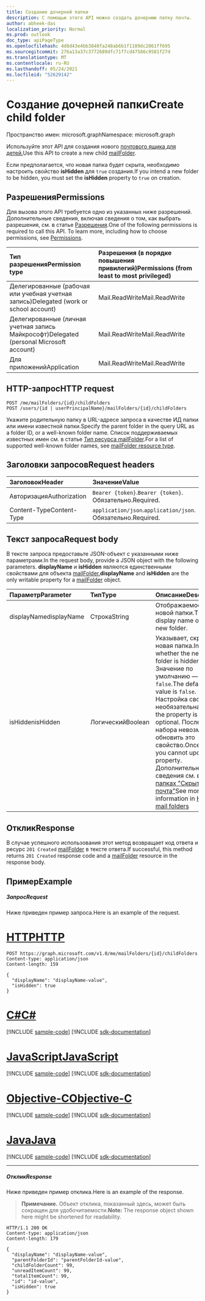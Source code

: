 ```yaml
---
title: Создание дочерней папки
description: С помощью этого API можно создать дочернюю папку почты.
author: abheek-das
localization_priority: Normal
ms.prod: outlook
doc_type: apiPageType
ms.openlocfilehash: 4d8d43e4bb3840fa248ab6b1f1109dc2061ff695
ms.sourcegitcommit: 276a13a37c3772689dfc71f7cd47586c9581f27d
ms.translationtype: MT
ms.contentlocale: ru-RU
ms.lasthandoff: 05/24/2021
ms.locfileid: "52629142"
---
```

# <a name="create-child-folder"></a><span data-ttu-id="71223-103">Создание дочерней папки</span><span class="sxs-lookup"><span data-stu-id="71223-103">Create child folder</span></span>

<span data-ttu-id="71223-104">Пространство имен: microsoft.graph</span><span class="sxs-lookup"><span data-stu-id="71223-104">Namespace: microsoft.graph</span></span>

<span data-ttu-id="71223-105">Используйте этот API для создания нового [почтового ящика для детей.](../resources/mailfolder.md)</span><span class="sxs-lookup"><span data-stu-id="71223-105">Use this API to create a new child [mailFolder](../resources/mailfolder.md).</span></span>

<span data-ttu-id="71223-106">Если предполагается, что новая папка будет скрыта, необходимо настроить свойство **isHidden** для `true` создания.</span><span class="sxs-lookup"><span data-stu-id="71223-106">If you intend a new folder to be hidden, you must set the **isHidden** property to `true` on creation.</span></span>

## <a name="permissions"></a><span data-ttu-id="71223-107">Разрешения</span><span class="sxs-lookup"><span data-stu-id="71223-107">Permissions</span></span>

<span data-ttu-id="71223-p101">Для вызова этого API требуется одно из указанных ниже разрешений. Дополнительные сведения, включая сведения о том, как выбрать разрешения, см. в статье [Разрешения](/graph/permissions-reference).</span><span class="sxs-lookup"><span data-stu-id="71223-p101">One of the following permissions is required to call this API. To learn more, including how to choose permissions, see [Permissions](/graph/permissions-reference).</span></span>

| <span data-ttu-id="71223-110">Тип разрешения</span><span class="sxs-lookup"><span data-stu-id="71223-110">Permission type</span></span> | <span data-ttu-id="71223-111">Разрешения (в порядке повышения привилегий)</span><span class="sxs-lookup"><span data-stu-id="71223-111">Permissions (from least to most privileged)</span></span> |
|:----------------|:--------------------------------------------|
|<span data-ttu-id="71223-112">Делегированные (рабочая или учебная учетная запись)</span><span class="sxs-lookup"><span data-stu-id="71223-112">Delegated (work or school account)</span></span> | <span data-ttu-id="71223-113">Mail.ReadWrite</span><span class="sxs-lookup"><span data-stu-id="71223-113">Mail.ReadWrite</span></span>    |
|<span data-ttu-id="71223-114">Делегированные (личная учетная запись Майкрософт)</span><span class="sxs-lookup"><span data-stu-id="71223-114">Delegated (personal Microsoft account)</span></span> | <span data-ttu-id="71223-115">Mail.ReadWrite</span><span class="sxs-lookup"><span data-stu-id="71223-115">Mail.ReadWrite</span></span>    |
|<span data-ttu-id="71223-116">Для приложений</span><span class="sxs-lookup"><span data-stu-id="71223-116">Application</span></span> | <span data-ttu-id="71223-117">Mail.ReadWrite</span><span class="sxs-lookup"><span data-stu-id="71223-117">Mail.ReadWrite</span></span> |

## <a name="http-request"></a><span data-ttu-id="71223-118">HTTP-запрос</span><span class="sxs-lookup"><span data-stu-id="71223-118">HTTP request</span></span>

<!-- { "blockType": "ignored" } -->

```http
POST /me/mailFolders/{id}/childFolders
POST /users/{id | userPrincipalName}/mailFolders/{id}/childFolders
```

<span data-ttu-id="71223-119">Укажите родительную папку в URL-адресе запроса в качестве ИД папки или имени известной папки.</span><span class="sxs-lookup"><span data-stu-id="71223-119">Specify the parent folder in the query URL as a folder ID, or a well-known folder name.</span></span> <span data-ttu-id="71223-120">Список поддерживаемых известных имен см. в статье [Тип ресурса mailFolder](../resources/mailfolder.md).</span><span class="sxs-lookup"><span data-stu-id="71223-120">For a list of supported well-known folder names, see [mailFolder resource type](../resources/mailfolder.md).</span></span>

## <a name="request-headers"></a><span data-ttu-id="71223-121">Заголовки запросов</span><span class="sxs-lookup"><span data-stu-id="71223-121">Request headers</span></span>

| <span data-ttu-id="71223-122">Заголовок</span><span class="sxs-lookup"><span data-stu-id="71223-122">Header</span></span> | <span data-ttu-id="71223-123">Значение</span><span class="sxs-lookup"><span data-stu-id="71223-123">Value</span></span> |
|:-------|:------|
| <span data-ttu-id="71223-124">Авторизация</span><span class="sxs-lookup"><span data-stu-id="71223-124">Authorization</span></span> | <span data-ttu-id="71223-125">`Bearer {token}`.</span><span class="sxs-lookup"><span data-stu-id="71223-125">`Bearer {token}`.</span></span> <span data-ttu-id="71223-126">Обязательно.</span><span class="sxs-lookup"><span data-stu-id="71223-126">Required.</span></span> |
| <span data-ttu-id="71223-127">Content-Type</span><span class="sxs-lookup"><span data-stu-id="71223-127">Content-Type</span></span> | <span data-ttu-id="71223-128">`application/json`.</span><span class="sxs-lookup"><span data-stu-id="71223-128">`application/json`.</span></span> <span data-ttu-id="71223-129">Обязательно.</span><span class="sxs-lookup"><span data-stu-id="71223-129">Required.</span></span> |

## <a name="request-body"></a><span data-ttu-id="71223-130">Текст запроса</span><span class="sxs-lookup"><span data-stu-id="71223-130">Request body</span></span>

<span data-ttu-id="71223-131">В тексте запроса предоставьте JSON-объект с указанными ниже параметрами.</span><span class="sxs-lookup"><span data-stu-id="71223-131">In the request body, provide a JSON object with the following parameters.</span></span> <span data-ttu-id="71223-132">**displayName** и **isHidden** являются единственными свойствами для объекта [mailFolder.](../resources/mailfolder.md)</span><span class="sxs-lookup"><span data-stu-id="71223-132">**displayName** and **isHidden** are the only writable property for a [mailFolder](../resources/mailfolder.md) object.</span></span>

| <span data-ttu-id="71223-133">Параметр</span><span class="sxs-lookup"><span data-stu-id="71223-133">Parameter</span></span> | <span data-ttu-id="71223-134">Тип</span><span class="sxs-lookup"><span data-stu-id="71223-134">Type</span></span> | <span data-ttu-id="71223-135">Описание</span><span class="sxs-lookup"><span data-stu-id="71223-135">Description</span></span> |
|:----------|:-----|:------------|
|<span data-ttu-id="71223-136">displayName</span><span class="sxs-lookup"><span data-stu-id="71223-136">displayName</span></span>|<span data-ttu-id="71223-137">Строка</span><span class="sxs-lookup"><span data-stu-id="71223-137">String</span></span>|<span data-ttu-id="71223-138">Отображаемое имя новой папки.</span><span class="sxs-lookup"><span data-stu-id="71223-138">The display name of the new folder.</span></span>|
|<span data-ttu-id="71223-139">isHidden</span><span class="sxs-lookup"><span data-stu-id="71223-139">isHidden</span></span>|<span data-ttu-id="71223-140">Логический</span><span class="sxs-lookup"><span data-stu-id="71223-140">Boolean</span></span>|<span data-ttu-id="71223-141">Указывает, скрыта ли новая папка.</span><span class="sxs-lookup"><span data-stu-id="71223-141">Indicates whether the new folder is hidden.</span></span> <span data-ttu-id="71223-142">Значение по умолчанию — `false`.</span><span class="sxs-lookup"><span data-stu-id="71223-142">The default value is `false`.</span></span> <span data-ttu-id="71223-143">Настройка свойства необязательна.</span><span class="sxs-lookup"><span data-stu-id="71223-143">Setting the property is optional.</span></span> <span data-ttu-id="71223-144">После набора невозможно обновить это свойство.</span><span class="sxs-lookup"><span data-stu-id="71223-144">Once set, you cannot update this property.</span></span> <span data-ttu-id="71223-145">Дополнительные сведения см. в [папках "Скрытая почта"](../resources/mailfolder.md#hidden-mail-folders)</span><span class="sxs-lookup"><span data-stu-id="71223-145">See more information in [Hidden mail folders](../resources/mailfolder.md#hidden-mail-folders)</span></span>|

## <a name="response"></a><span data-ttu-id="71223-146">Отклик</span><span class="sxs-lookup"><span data-stu-id="71223-146">Response</span></span>

<span data-ttu-id="71223-147">В случае успешного использования этот метод возвращает код ответа и ресурс `201 Created` [mailFolder](../resources/mailfolder.md) в тексте ответа.</span><span class="sxs-lookup"><span data-stu-id="71223-147">If successful, this method returns `201 Created` response code and a [mailFolder](../resources/mailfolder.md) resource in the response body.</span></span>

## <a name="example"></a><span data-ttu-id="71223-148">Пример</span><span class="sxs-lookup"><span data-stu-id="71223-148">Example</span></span>

##### <a name="request"></a><span data-ttu-id="71223-149">Запрос</span><span class="sxs-lookup"><span data-stu-id="71223-149">Request</span></span>

<span data-ttu-id="71223-150">Ниже приведен пример запроса.</span><span class="sxs-lookup"><span data-stu-id="71223-150">Here is an example of the request.</span></span>

# <a name="http"></a>[<span data-ttu-id="71223-151">HTTP</span><span class="sxs-lookup"><span data-stu-id="71223-151">HTTP</span></span>](#tab/http)
<!-- {
  "blockType": "request",
  "name": "create_mailfolder_from_mailfolder"
}-->

```http
POST https://graph.microsoft.com/v1.0/me/mailFolders/{id}/childFolders
Content-type: application/json
Content-length: 159

{
  "displayName": "displayName-value",
  "isHidden": true
}
```
# <a name="c"></a>[<span data-ttu-id="71223-152">C#</span><span class="sxs-lookup"><span data-stu-id="71223-152">C#</span></span>](#tab/csharp)
[!INCLUDE [sample-code](../includes/snippets/csharp/create-mailfolder-from-mailfolder-csharp-snippets.md)]
[!INCLUDE [sdk-documentation](../includes/snippets/snippets-sdk-documentation-link.md)]

# <a name="javascript"></a>[<span data-ttu-id="71223-153">JavaScript</span><span class="sxs-lookup"><span data-stu-id="71223-153">JavaScript</span></span>](#tab/javascript)
[!INCLUDE [sample-code](../includes/snippets/javascript/create-mailfolder-from-mailfolder-javascript-snippets.md)]
[!INCLUDE [sdk-documentation](../includes/snippets/snippets-sdk-documentation-link.md)]

# <a name="objective-c"></a>[<span data-ttu-id="71223-154">Objective-C</span><span class="sxs-lookup"><span data-stu-id="71223-154">Objective-C</span></span>](#tab/objc)
[!INCLUDE [sample-code](../includes/snippets/objc/create-mailfolder-from-mailfolder-objc-snippets.md)]
[!INCLUDE [sdk-documentation](../includes/snippets/snippets-sdk-documentation-link.md)]

# <a name="java"></a>[<span data-ttu-id="71223-155">Java</span><span class="sxs-lookup"><span data-stu-id="71223-155">Java</span></span>](#tab/java)
[!INCLUDE [sample-code](../includes/snippets/java/create-mailfolder-from-mailfolder-java-snippets.md)]
[!INCLUDE [sdk-documentation](../includes/snippets/snippets-sdk-documentation-link.md)]

---


##### <a name="response"></a><span data-ttu-id="71223-156">Отклик</span><span class="sxs-lookup"><span data-stu-id="71223-156">Response</span></span>
<span data-ttu-id="71223-157">Ниже приведен пример отклика.</span><span class="sxs-lookup"><span data-stu-id="71223-157">Here is an example of the response.</span></span>

> <span data-ttu-id="71223-158">**Примечание.** Объект отклика, показанный здесь, может быть сокращен для удобочитаемости.</span><span class="sxs-lookup"><span data-stu-id="71223-158">**Note:** The response object shown here might be shortened for readability.</span></span>
<!-- {
  "blockType": "response",
  "truncated": true,
  "@odata.type": "microsoft.graph.mailFolder"
} -->

```http
HTTP/1.1 200 OK
Content-type: application/json
Content-length: 179

{
  "displayName": "displayName-value",
  "parentFolderId": "parentFolderId-value",
  "childFolderCount": 99,
  "unreadItemCount": 99,
  "totalItemCount": 99,
  "id": "id-value",
  "isHidden": true
}
```

<!-- uuid: 8fcb5dbc-d5aa-4681-8e31-b001d5168d79
2015-10-25 14:57:30 UTC -->
<!-- {
  "type": "#page.annotation",
  "description": "Create MailFolder",
  "keywords": "",
  "section": "documentation",
  "tocPath": "",
  "suppressions": [
  ]
}-->

